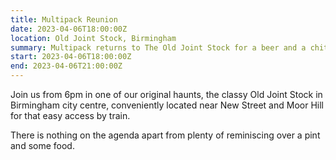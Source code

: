 ```yaml
---
title: Multipack Reunion
date: 2023-04-06T18:00:00Z
location: Old Joint Stock, Birmingham
summary: Multipack returns to The Old Joint Stock for a beer and a chit-chat.
start: 2023-04-06T18:00:00Z
end: 2023-04-06T21:00:00Z
---
```

Join us from 6pm in one of our original haunts, the classy Old Joint Stock in
Birmingham city centre, conveniently located near New Street and Moor Hill for
that easy access by train.

There is nothing on the agenda apart from plenty of reminiscing over a pint and
some food.
